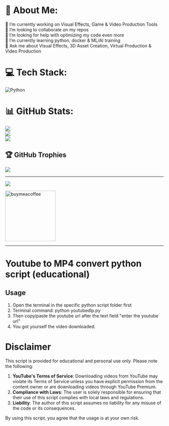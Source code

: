 # 💫 About Me:
🔭 I’m currently working on Visual Effects, Game & Video Production Tools<br>👯 I’m looking to collaborate on my repos<br>🤝 I’m looking for help with optimizing my code even more<br>🌱 I’m currently learning python, docker & ML/AI training<br>💬 Ask me about Visual Effects, 3D Asset Creation, Virtual Production & Video Production<br>


# 💻 Tech Stack:
![Python](https://img.shields.io/badge/python-3670A0?style=for-the-badge&logo=python&logoColor=ffdd54) 

# 📊 GitHub Stats:
![](https://github-readme-stats.vercel.app/api?username=SMUELDigital&theme=dark&hide_border=false&include_all_commits=true&count_private=true)<br/>
![](https://github-readme-streak-stats.herokuapp.com/?user=SMUELDigital&theme=dark&hide_border=false)<br/>
![](https://github-readme-stats.vercel.app/api/top-langs/?username=SMUELDigital&theme=dark&hide_border=false&include_all_commits=true&count_private=true&layout=compact)

## 🏆 GitHub Trophies
![](https://github-profile-trophy.vercel.app/?username=SMUELDigital&theme=radical&no-frame=false&no-bg=true&margin-w=4)

---
[![](https://visitcount.itsvg.in/api?id=SMUELDigital&icon=0&color=0)](https://visitcount.itsvg.in)

<p><p>
<a href="https://buymeacoffee.com/smueldigital">
<img src="https://cdn.buymeacoffee.com/buttons/v2/default-yellow.png" width="160" alt="buymeacoffee" />
</a>
</p>
</p>

---


# Youtube to MP4 convert python script (educational)
## Usage

1. Open the terminal in the specific python script folder first
2. Terminal command: python youtubedlp.py
3. Then copy/paste the youtube url after the text field "enter the youtube url"
4. You got yourself the video downloaded.


# Disclaimer

This script is provided for educational and personal use only. Please note the following:

1. **YouTube's Terms of Service**: Downloading videos from YouTube may violate its Terms of Service unless you have explicit permission from the content owner or are downloading videos through YouTube Premium.
2. **Compliance with Laws**: The user is solely responsible for ensuring that their use of this script complies with local laws and regulations.
3. **Liability**: The author of this script assumes no liability for any misuse of the code or its consequences.

By using this script, you agree that the usage is at your own risk.